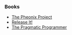 ### Books

* [The Pheonix Project](https://www.oreilly.com/library/view/the-phoenix-project/9781457191350/)
* [Release It!](https://www.oreilly.com/library/view/release-it/9781680500264/)
* [The Pragmatic Programmer](https://www.oreilly.com/library/view/the-pragmatic-programmer/020161622X/)
